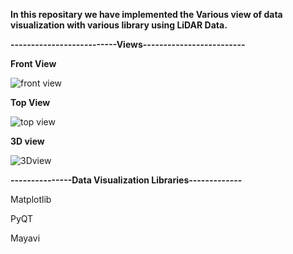 **In this repositary we have implemented the Various view of data visualization with various library using LiDAR Data.**

**--------------------------Views-------------------------**

**Front View**

![front view](https://user-images.githubusercontent.com/84854222/119775614-7a144580-bee1-11eb-8e88-0b41a04e7a98.png)


**Top View**

![top view](https://user-images.githubusercontent.com/84854222/119775676-90ba9c80-bee1-11eb-96ba-2a6d82f4bf8a.png)


**3D view**

![3Dview](https://user-images.githubusercontent.com/84854222/119781788-0bd38100-bee9-11eb-89b5-0bddef5c9c69.png)



**---------------Data Visualization Libraries-------------**

Matplotlib 

PyQT 

Mayavi
